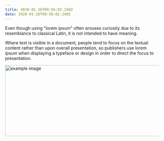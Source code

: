```yaml
---
title: 2020-01-26T09:56:02.240Z
date: 2020-01-26T09:56:02.240Z
---
```


Even though using "lorem ipsum" often arouses curiosity due to its resemblance to classical Latin, it is not intended to have meaning.

Where text is visible in a document, people tend to focus on the textual content rather than upon overall presentation, so publishers use lorem ipsum when displaying a typeface or design in order to direct the focus to presentation.

<img src="https://picsum.photos/567/233" alt="example image" width="567" height="233"/>
